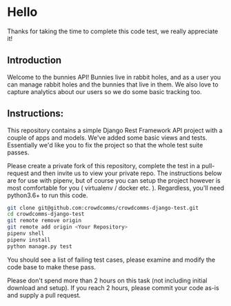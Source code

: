 Hello
=====

Thanks for taking the time to complete this code test, we really appreciate it!

Introduction
----

Welcome to the bunnies API! Bunnies live in rabbit holes, and as a user you can manage rabbit holes and the bunnies that live in them. We also love to capture analytics about our users so we do some basic tracking too.


Instructions:
----

This repository contains a simple Django Rest Framework API project with a couple of apps and models. We've added some
basic views and tests. Essentially we'd like you to fix the project so that the whole test suite passes.

Please create a private fork of this repository, complete the test in a pull-request and then invite us to view your private repo. The instructions below are for use with pipenv, but of course you can setup the 
project however is most comfortable for you ( virtualenv / docker etc. ). Regardless, you'll need python3.6+ to run this code.

```bash
git clone git@github.com:crowdcomms/crowdcomms-django-test.git
cd crowdcomms-django-test
git remote remove origin
git remote add origin <Your Repository>
pipenv shell
pipenv install
python manage.py test
```

You should see a list of failing test cases, please examine and modify the code base to make these pass.

Please don't spend more than 2 hours on this task (not including initial download and setup). If you reach 2 hours, please commit your code as-is and supply a pull request.

